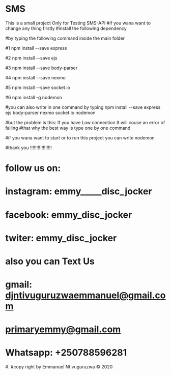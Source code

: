 # SMS
This is a small project Only for Testing SMS-API
#if you wana want to change any thing firstly 
#install the following dependency


#by typing the following command inside the main folder

#1
npm install --save express

#2
npm install --save ejs

#3
npm install --save body-parser

#4
npm install --save nexmo

#5
npm install --save socket.io

#6
npm install -g nodemon

#you can also write in one command by typing 
npm install --save express ejs body-parser nexmo socket.io nodemon

#but the problem is this: If you have Low connection It will couse an error of failing 
#that why the best way is type one by one command

#if you wana want to start or to run this project you can write
nodemon

#thank you !!!!!!!!!!!!!!!!!

# follow us on:
# instagram: emmy_____disc_jocker
# facebook: emmy_disc_jocker
# twiter: emmy_disc_jocker

# also you can Text Us
# gmail: djntivuguruzwaemmanuel@gmail.com
#	 primaryemmy@gmail.com
# Whatsapp: +250788596281
#.
#copy right by Emmanuel Ntivuguruzwa &copy; 2020

